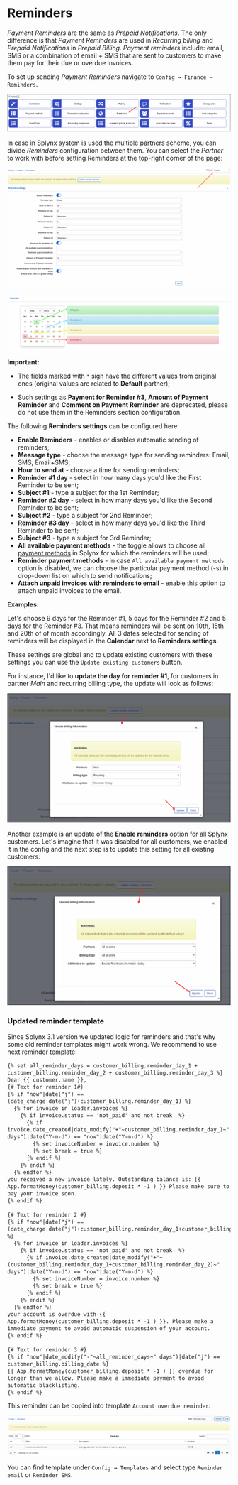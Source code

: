 Reminders
=============

*Payment Reminders* are the same as *Prepaid Notifications*. The only difference is that *Payment Reminders* are used in *Recurring billing* and *Prepaid Notifications* in *Prepaid Billing*. *Payment reminders* include: email, SMS or a combination of email + SMS that are sent to customers to make them pay for their due or overdue invoices.

To set up sending *Payment Reminders* navigate to `Config → Finance → Reminders`.

![Icon](icon.png)

In case in Splynx system is used the multiple [partners](administration/main/partners/partners.md) scheme, you can divide *Reminders* configuration between them.
You can select the *Partner* to work with before setting Reminders at the top-right corner of the page:

![View](view_1.png)

![View2](view_2.png)

**Important:**

- The fields marked with `*` sign have the different values from original ones (original values are related to **Default** partner);

- Such settings as **Payment for Reminder #3**, **Amount of Payment Reminder** and **Comment on Payment Reminder** are deprecated, please do not use them in the Reminders section configuration.

The following **Reminders settings** can be configured here:

* **Enable Reminders** - enables or disables automatic sending of reminders;
* **Message type** - choose the message type for sending reminders: Email, SMS, Email+SMS;
* **Hour to send at** - choose a time for sending reminders;
* **Reminder #1 day** - select in how many days you'd like the First Reminder to be sent;
* **Subject #1** - type a subject for the 1st Reminder;
* **Reminder #2 day** - select in how many days you'd like the Second Reminder to be sent;
* **Subject #2** - type a subject for 2nd Reminder;
* **Reminder #3 day** - select in how many days you'd like the Third Reminder to be sent;
* **Subject #3** - type a subject for 3rd Reminder;
* **All available payment methods** - the toggle allows to choose all [payment methods](configuration/finance/payment_methods/payment_methods.md) in Splynx for which the reminders will be used;
* **Reminder payment methods** - in case `All available payment methods` option is disabled, we can choose the particular payment method (-s) in drop-down list on which to send notifications;
* **Attach unpaid invoices with reminders to email** - enable this option to attach unpaid invoices to the email.


**Examples:**

Let's choose 9 days for the Reminder #1, 5 days for the Reminder #2 and 5 days for the Reminder #3. That means reminders will be sent on 10th, 15th and 20th of of month accordingly. All 3 dates selected for sending of reminders will be displayed in the **Calendar** next to **Reminders settings**.

These settings are global and to update existing customers with these settings you can use the `Update existing customers` button.

For instance, I'd like to **update the day for reminder #1**, for customers in partner *Main* and recurring billing type, the update will look as follows:

![update1](update.png)

Another example is an update of the **Enable reminders** option for all Splynx customers. Let's imagine that it was disabled for all customers, we enabled it in the config and the next step is to update this setting for all existing customers:

![update all](update_all.png)

### Updated reminder template

Since Splynx 3.1 version we updated logic for reminders and that's why some old reminder templates might work wrong. We recommend to use next reminder template:

```
{% set all_reminder_days = customer_billing.reminder_day_1 + customer_billing.reminder_day_2 + customer_billing.reminder_day_3 %}
Dear {{ customer.name }},
{# Text for reminder 1#}
{% if "now"|date("j") == (date_charge|date("j")+customer_billing.reminder_day_1) %}
  {% for invoice in loader.invoices %}
    {% if invoice.status == 'not_paid' and not break  %}
      {% if invoice.date_created|date_modify("+"~customer_billing.reminder_day_1~" days")|date("Y-m-d") == "now"|date("Y-m-d") %}
        {% set invoiceNumber = invoice.number %}
        {% set break = true %}
      {% endif %}
    {% endif %}
  {% endfor %}
you received a new invoice lately. Outstanding balance is: {{ App.formatMoney(customer_billing.deposit * -1 ) }} Please make sure to pay your invoice soon.
{% endif %}

{# Text for reminder 2 #}
{% if "now"|date("j") == (date_charge|date("j")+customer_billing.reminder_day_1+customer_billing.reminder_day_2) %}
  {% for invoice in loader.invoices %}
    {% if invoice.status == 'not_paid' and not break  %}
      {% if invoice.date_created|date_modify("+"~(customer_billing.reminder_day_1+customer_billing.reminder_day_2)~" days")|date("Y-m-d") == "now"|date("Y-m-d") %}
        {% set invoiceNumber = invoice.number %}
        {% set break = true %}
      {% endif %}
    {% endif %}
  {% endfor %}
your account is overdue with {{ App.formatMoney(customer_billing.deposit * -1 ) }}. Please make a immediate payment to avoid automatic suspension of your account.
{% endif %}

{# Text for reminder 3 #}
{% if "now"|date_modify("-"~all_reminder_days~" days")|date("j") == customer_billing.billing_date %}
{{ App.formatMoney(customer_billing.deposit * -1 ) }} overdue for longer than we allow. Please make a immediate payment to avoid automatic blacklisting.
{% endif %}

```

This reminder can be copied into template `Account overdue reminder`:

![template](template.png)

You can find template under `Config → Templates` and select type `Reminder email` or `Reminder SMS`.
